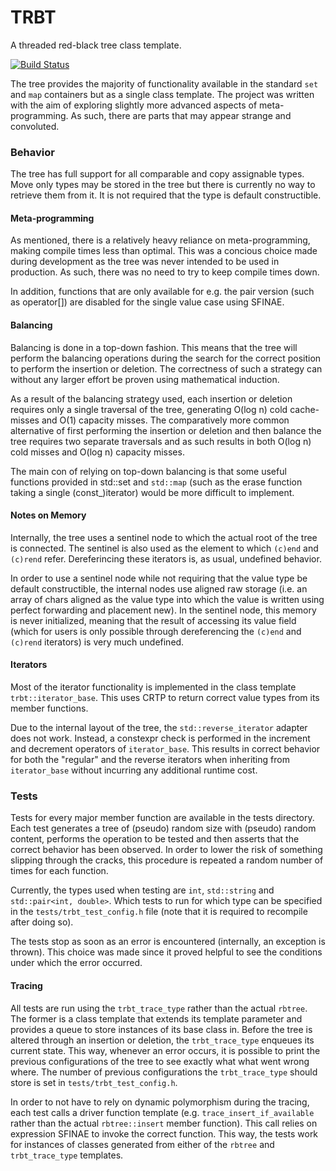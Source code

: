 # TRBT
A threaded red-black tree class template.

[![Build Status](https://gitlab.com/vilhelmengstrom/trbt/badges/master/pipeline.svg)](https://gitlab.com/vilhelmengstrom/trbt/commits/master)

The tree provides the majority of functionality available in the standard `set` and `map` containers but as a single class template. The project was written with the aim of exploring slightly more advanced aspects of meta-programming. As such, there are parts that may appear strange and convoluted.

### Behavior
The tree has full support for all comparable and copy assignable types. Move only types may be stored in the tree but there is currently no way to retrieve them from it. It is not required that the type is default constructible.

#### Meta-programming
As mentioned, there is a relatively heavy reliance on meta-programming, making compile times less than optimal. This was a concious choice made during development as the tree was never intended to be used in production. As such, there was no need to try to keep compile times down.  

In addition, functions that are only available for e.g. the pair version (such as operator[]) are disabled for the single value case using SFINAE.

#### Balancing 
Balancing is done in a top-down fashion. This means that the tree will perform the balancing operations during the search for the correct position to perform the insertion or deletion. The correctness of such a strategy can without any larger effort be proven using mathematical induction.  

As a result of the balancing strategy used, each insertion or deletion requires only a single traversal of the tree, generating O(log n) cold cache-misses and O(1) capacity misses. The comparatively more common alternative of first performing the insertion or deletion and then balance the tree requires two separate traversals and as such results in both O(log n) cold misses and O(log n) capacity misses.  

The main con of relying on top-down balancing is that some useful functions provided in std::set and `std::map` (such as the erase function taking a single (const_)iterator) would be more difficult to implement.   

#### Notes on Memory 
Internally, the tree uses a sentinel node to which the actual root of the tree is connected. The sentinel is also used as the element to which `(c)end` and `(c)rend` refer. Dereferincing these iterators is, as usual, undefined behavior.  

In order to use a sentinel node while not requiring that the value type be default constructible, the internal nodes use aligned raw storage (i.e. an array of chars aligned as the value type into which the value is written using perfect forwarding and placement new). In the sentinel node, this memory is never initialized, meaning that the result of accessing its value field (which for users is only possible through dereferencing the `(c)end` and `(c)rend` iterators) is very much undefined.  

#### Iterators
Most of the iterator functionality is implemented in the class template `trbt::iterator_base`. This uses CRTP to return correct value types from its member functions.  

Due to the internal layout of the tree, the `std::reverse_iterator` adapter does not work. Instead, a constexpr check is performed in the increment and decrement operators of `iterator_base`. This results in correct behavior for both the "regular" and the reverse iterators when inheriting from `iterator_base` without incurring any additional runtime cost.

### Tests
Tests for every major member function are available in the tests directory. Each test generates a tree of (pseudo) random size with (pseudo) random content, performs the operation to be tested and then asserts that the correct behavior has been observed. In order to lower the risk of something slipping through the cracks, this procedure is repeated a random number of times for each function.

Currently, the types used when testing are `int`, `std::string` and `std::pair<int, double>`. Which tests to run for which type can be specified in the `tests/trbt_test_config.h` file (note that it is required to recompile after doing so).

The tests stop as soon as an error is encountered (internally, an exception is thrown). This choice was made since it proved helpful to see the conditions under which the error occurred.

#### Tracing
All tests are run using the `trbt_trace_type` rather than the actual `rbtree`. The former is a class template that extends its template parameter and provides a queue to store instances of its base class in. Before the tree is altered through an insertion or deletion, the `trbt_trace_type` enqueues its current state. This way, whenever an error occurs, it is possible to print the previous configurations of the tree to see exactly what what went wrong where. The number of previous configurations the `trbt_trace_type` should store is set in `tests/trbt_test_config.h`.

In order to not have to rely on dynamic polymorphism during the tracing, each test calls a driver function template (e.g. `trace_insert_if_available` rather than the actual `rbtree::insert` member function). This call relies on expression SFINAE to invoke the correct function. This way, the tests work for instances of classes generated from either of the `rbtree` and `trbt_trace_type` templates.
